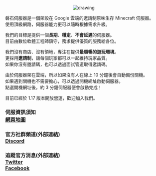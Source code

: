 <p align="center">
<img src="https://raw.githubusercontent.com/rock-mc/rock-mc.github.io/master/images/rock_banner.png" alt="drawing" style="vertical-align:middle"/>
</p>

磐石伺服器是一個架設在 Google 雲端的邀請制原味生存 Minecraft 伺服器。  
使用頂級網路，伺服器能力更可以隨時根據需求升級。

我們的目標是提供一個**長期**、**穩定**、**不會延遲**的伺服器。  
目前由數位軟體工程師鎮守，務求提供優質的服務給各位。

我們沒有商店、沒有領地，專注在提供**最順暢的遊玩環境**。  
更採用**邀請制**，讓每個玩家都可以一起維持玩家品質。  
如果你沒有邀請碼，也可以透過面試管道取得邀請碼。

由於伺服器架在雲端，所以如果沒有人在線上 10 分鐘後會自動備份關機。  
如果遇到關機也不需要擔心，可以透過開機網址啟動伺服器。  
點選開機網址後，約 3 分鐘伺服器便會啟動完成！

目前已經於 1.17 版本開放營運，歡迎加入我們。

### 伺服資訊須知<br>[網頁地圖](https://rock-mc.github.io/sitemap/)


### 官方社群頻道(外部連結)<br>[Discord](https://discord.gg/dDZMDfGkPq)


### 追蹤官方消息(外部連結)<br>[Twitter](https://twitter.com/rock_mc_server)<br>[Facebook](https://www.facebook.com/rock.mc.server)
